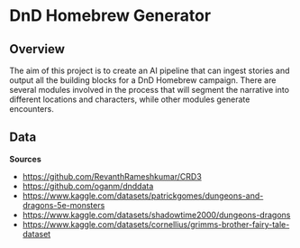 # DnD Homebrew Generator

## Overview

The aim of this project is to create an AI pipeline that can ingest stories and output all the building blocks for a DnD Homebrew campaign. There are several modules involved in the process that will segment the narrative into different locations and characters, while other modules generate encounters.

## Data

**Sources**

* https://github.com/RevanthRameshkumar/CRD3
* https://github.com/oganm/dnddata
* https://www.kaggle.com/datasets/patrickgomes/dungeons-and-dragons-5e-monsters
* https://www.kaggle.com/datasets/shadowtime2000/dungeons-dragons
* https://www.kaggle.com/datasets/cornellius/grimms-brother-fairy-tale-dataset
